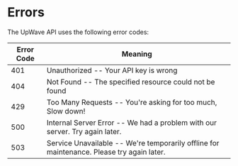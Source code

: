 # Errors

The UpWave API uses the following error codes:

Error Code | Meaning
---------- | -------
401 | Unauthorized -- Your API key is wrong
404 | Not Found -- The specified resource could not be found
429 | Too Many Requests -- You're asking for too much, Slow down!
500 | Internal Server Error -- We had a problem with our server. Try again later.
503 | Service Unavailable -- We're temporarily offline for maintenance. Please try again later.
